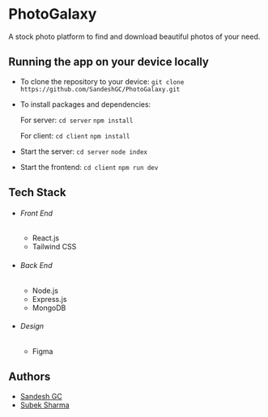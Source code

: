 # PhotoGalaxy

A stock photo platform to find and download beautiful photos of your need.

## Running the app on your device locally

- To clone the repository to your device:
  `git clone https://github.com/SandeshGC/PhotoGalaxy.git`

- To install packages and dependencies:

  For server:
  `cd server`
  `npm install`

  For client:
  `cd client`
  `npm install`

- Start the server:
  `cd server`
  `node index`

- Start the frontend:
  `cd client`
  `npm run dev`

## Tech Stack

- ###### Front End

  - React.js
  - Tailwind CSS

- ###### Back End

  - Node.js
  - Express.js
  - MongoDB

- ###### Design
  - Figma

## Authors

-  [Sandesh GC](https://www.gcsandesh.com.np)
-  [Subek Sharma](https://)
